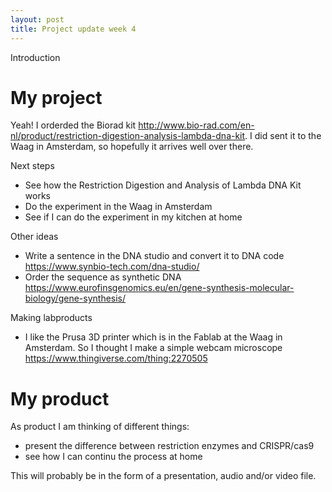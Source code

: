 ```yaml
---
layout: post
title: Project update week 4
---
```


Introduction

# My project

Yeah! I orderded the Biorad kit <http://www.bio-rad.com/en-nl/product/restriction-digestion-analysis-lambda-dna-kit>.
I did sent it to the Waag in Amsterdam, so hopefully it arrives well over there.

Next steps
* See how the Restriction Digestion and Analysis of Lambda DNA Kit works
* Do the experiment in the Waag in Amsterdam
* See if I can do the experiment in my kitchen at home

Other ideas
* Write a sentence in the DNA studio and convert it to DNA code <https://www.synbio-tech.com/dna-studio/>
* Order the sequence as synthetic DNA <https://www.eurofinsgenomics.eu/en/gene-synthesis-molecular-biology/gene-synthesis/>

Making labproducts
* I like the Prusa 3D printer which is in the Fablab at the Waag in Amsterdam. So I thought I make a simple webcam microscope <https://www.thingiverse.com/thing:2270505>

# My product

As product I am thinking of different things:
* present the difference between restriction enzymes and CRISPR/cas9
* see how I can continu the process at home

This will probably be in the form of a presentation, audio and/or video file.
